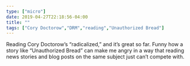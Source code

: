 ```yaml
---
type: ["micro"]
date: 2019-04-27T22:18:56-04:00
title: ""
tags: ["Cory Doctorow","DRM","reading","Unauthorized Bread"]
---
```

Reading Cory Doctorow’s “radicalized,” and it’s great so far. Funny how a story like “Unauthorized Bread” can make me angry in a way that reading news stories and blog posts on the same subject just can’t compete with.
